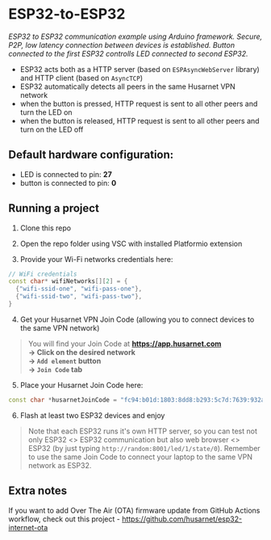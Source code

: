 # ESP32-to-ESP32
*ESP32 to ESP32 communication example using Arduino framework. Secure, P2P, low latency connection between devices is established. Button connected to the first ESP32 controlls LED connected to second ESP32.*

- ESP32 acts both as a HTTP server (based on `ESPAsyncWebServer` library) and HTTP client (based on `AsyncTCP`)
- ESP32 automatically detects all peers in the same Husarnet VPN network
- when the button is pressed, HTTP request is sent to all other peers and turn the LED on
- when the button is released, HTTP request is sent to all other peers and turn on the LED off

## Default hardware configuration:

- LED is connected to pin: **27**
- button is connected to pin: **0**

## Running a project

1. Clone this repo

2. Open the repo folder using VSC with installed Platformio extension

3. Provide your Wi-Fi networks credentials here:

```cpp
// WiFi credentials
const char* wifiNetworks[][2] = {
  {"wifi-ssid-one", "wifi-pass-one"},
  {"wifi-ssid-two", "wifi-pass-two"},
} 
```

4. Get your Husarnet VPN Join Code (allowing you to connect devices to the same VPN network)

> You will find your Join Code at **https://app.husarnet.com  
> -> Click on the desired network  
> -> `Add element` button  
> -> `Join Code` tab** 

5. Place your Husarnet Join Code here:

```cpp
const char *husarnetJoinCode = "fc94:b01d:1803:8dd8:b293:5c7d:7639:932a/xxxxxxxxxxxxxxxxxxxxxx";
```

6. Flash at least two ESP32 devices and enjoy

> Note that each ESP32 runs it's own HTTP server, so you can test not only ESP32 <> ESP32 communication but also web browser <> ESP32 (by just typing `http://random:8001/led/1/state/0`). Remember to use the same Join Code to connect your laptop to the same VPN network as ESP32.

## Extra notes

If you want to add Over The Air (OTA) firmware update from GitHub Actions workflow, check out this project - https://github.com/husarnet/esp32-internet-ota